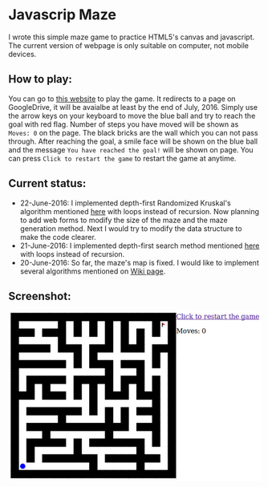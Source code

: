 # Javascrip Maze
I wrote this simple maze game to practice HTML5's canvas and javascript.  The current version of webpage is only suitable on computer, not mobile devices.

## How to play:
You can go to [this website](http://fanglinhe.wix.com/fanglinhe#!javascript/nwibq) to play the game.  It redirects to a page on GoogleDrive, it will be avaialbe at least by the end of July, 2016.  Simply use the arrow keys on your keyboard to move the blue ball and try to reach the goal with red flag.  Number of steps you have moved will be shown as ```Moves: 0``` on the page.  The black bricks are the wall which you can not pass through.  After reaching the goal, a smile face will be shown on the blue ball and the message ```You have reached the goal!``` will be shown on page.  You can press ```Click to restart the game``` to restart the game at anytime.

## Current status:
* 22-June-2016: I implemented depth-first Randomized Kruskal's algorithm mentioned [here](https://en.wikipedia.org/wiki/Maze_generation_algorithm#Randomized_Kruskal.27s_algorithm) with loops instead of recursion.  Now planning to add web forms to modify the size of the maze and the maze generation method.  Next I would try to modify the data structure to make the code clearer.
* 21-June-2016: I implemented depth-first search method mentioned [here](https://en.wikipedia.org/wiki/Maze_generation_algorithm#Depth-first_search) with loops instead of recursion.
* 20-June-2016: So far, the maze's map is fixed.  I would like to implement several algorithms mentioned on [Wiki page](https://en.wikipedia.org/wiki/Maze_generation_algorithm).

## Screenshot:
![alt tag](screenshot.png)